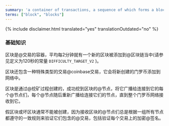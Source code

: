 ```yaml
---
summary: 'a container of transactions, a sequence of which forms a blockchain'
terms: ["block", "blocks"]
---
```


{% include disclaimer.html translated="yes" translationOutdated="no" %}

### 基础知识

区块是@交易的容器，平均每2分钟就有一个新的区块被添加到@区块链当中(请参见定义为120秒的常量 `DIFFICULTY_TARGET_V2` )。

区块还包含一种特殊类型的交易@coinbase交易，它会将新创建的门罗币添加到网络中。

区块是通过@挖矿过程创建的，成功挖到区块的@节点，将它广播给连接到它的每个@节点们，每个@节点随后重新广播给连接它们的节点，直到整个门罗币网络接收到它。

假区块或坏区块通常不能被创建，因为接收区块的@节点们总是根据一组所有节点都遵守的一致规则来验证它们包含的@交易，包括验证每个交易上的加密@签名。
